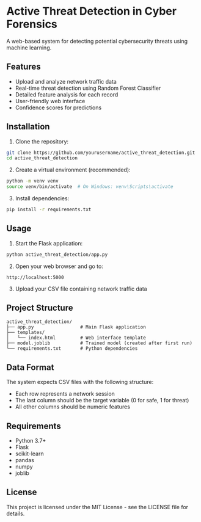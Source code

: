 # Active Threat Detection in Cyber Forensics

A web-based system for detecting potential cybersecurity threats using machine learning.

## Features

- Upload and analyze network traffic data
- Real-time threat detection using Random Forest Classifier
- Detailed feature analysis for each record
- User-friendly web interface
- Confidence scores for predictions

## Installation

1. Clone the repository:
```bash
git clone https://github.com/yourusername/active_threat_detection.git
cd active_threat_detection
```

2. Create a virtual environment (recommended):
```bash
python -m venv venv
source venv/bin/activate  # On Windows: venv\Scripts\activate
```

3. Install dependencies:
```bash
pip install -r requirements.txt
```

## Usage

1. Start the Flask application:
```bash
python active_threat_detection/app.py
```

2. Open your web browser and go to:
```
http://localhost:5000
```

3. Upload your CSV file containing network traffic data

## Project Structure

```
active_threat_detection/
├── app.py                 # Main Flask application
├── templates/
│   └── index.html         # Web interface template
├── model.joblib           # Trained model (created after first run)
└── requirements.txt       # Python dependencies
```

## Data Format

The system expects CSV files with the following structure:
- Each row represents a network session
- The last column should be the target variable (0 for safe, 1 for threat)
- All other columns should be numeric features

## Requirements

- Python 3.7+
- Flask
- scikit-learn
- pandas
- numpy
- joblib

## License

This project is licensed under the MIT License - see the LICENSE file for details. 